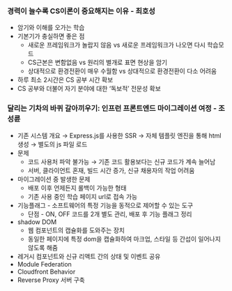 ### 경력이 늘수록 CS이론이 중요해지는 이유 - 최호성

- 암기와 이해를 오가는 학습
- 기본기가 충실하면 좋은 점
    - 새로운 프레임워크가 놀랍지 않음 vs 새로운 프레임워크가 나오면 다시 학습모드
    - CS근본은 변함없음 vs 원리의 별개로 표면 현상을 암기
    - 상대적으로 환경전환이 매우 수월함 vs 상대적으로 환경전환이 다소 어려움
- 하루 최소 2시간은 CS 공부 시간 확보
- CS 공부와 더불어 자기 분야에 대한 ‘독보적’ 전문성 확보

### 달리는 기차의 바퀴 갈아끼우기: 인프런 프론트엔드 마이그레이션 여정 - 조성륜

- 기존 시스템 개요 → Express.js를 사용한 SSR → 자체 템플릿 엔진을 통해 html 생성 → 별도의 js 파일 로드
- 문제
    - 코드 사용처 파악 불가능 → 기존 코드 활용보다는 신규 코드가 계속 늘어남
    - 서버, 클라이언트 혼재, 빌드 시간 증가, 신규 채용자의 작업 어려움
- 마이그레이션 중 발생한 문제
    - 배포 이후 언제든지 롤백이 가능한 형태
    - 기존 사용 중인 학습 페이지 url로 접속 가능
- 기능플래그 - 소프트웨어의 특정 기능을 동적으로 제어할 수 있는 도구
    - 단점 - ON, OFF 코드를 2개 별도 관리, 배포 후 기능 플래그 정리
- shadow DOM
    - 웹 컴포넌트의 캡슐화를 도와주는 장치
    - 동일한 페이지에 특정 dom을 캡슐화하여 마크업, 스타일 등 간섭이 일어나지 않도록 해줌
- 레거시 컴포넌트와 신규 리액트 간의 상태 및 이벤트 공유
- Module Federation
- Cloudfront Behavior
- Reverse Proxy 서버 구축